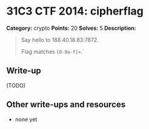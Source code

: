 # 31C3 CTF 2014: cipherflag

**Category:** crypto
**Points:** 20
**Solves:** 5
**Description:**

> Say hello to 188.40.18.83:7872.
>
> Flag matches `[0-9a-f]+`.`

## Write-up

(TODO)

## Other write-ups and resources

* none yet

